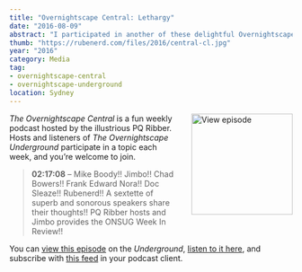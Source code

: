 ```yaml
---
title: "Overnightscape Central: Lethargy"
date: "2016-08-09"
abstract: "I participated in another of these delightful Overnightscape Underground productions by PQ Ribber."
thumb: "https://rubenerd.com/files/2016/central-cl.jpg"
year: "2016"
category: Media
tag:
- overnightscape-central
- overnightscape-underground
location: Sydney
---
```

<p class="show-cover"><a href="https://onsug.com/archives/21001/"><img src="https://rubenerd.com/files/2016/central-cl.jpg" alt="View episode" style="float:right; margin:0 0 1em 2em; width:180px; height:180px;" /></a></p>

*The Overnightscape Central* is a fun weekly podcast hosted by the illustrious PQ Ribber. Hosts and listeners of *The Overnightscape Underground* participate in a topic each week, and you’re welcome to join.

> **02:17:08** – Mike Boody!! Jimbo!! Chad Bowers!! Frank Edward Nora!! Doc Sleaze!! Rubenerd!! A sextette of superb and sonorous speakers share their thoughts!! PQ Ribber hosts and Jimbo provides the ONSUG Week In Review!!

You can <a href="https://onsug.com/archives/21001/">view this episode</a> on the *Underground*, <a href="https://media.blubrry.com/onsug/p/onsug.com/shows/Aug16/onsug_Aug16_Central_Let.mp3">listen to it here</a>, and subscribe with <a href="https://onsug.com/archives/category/overnightscapecentral/feed/">this feed</a> in your podcast client.
